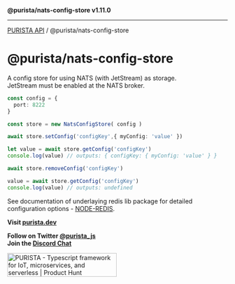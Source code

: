 **@purista/nats-config-store v1.11.0**

***

[PURISTA API](../../packages.md) / @purista/nats-config-store

# @purista/nats-config-store

A config store for using NATS (with JetStream) as storage.  
JetStream must be enabled at the NATS broker.

```typescript
const config = {
  port: 8222
}

const store = new NatsConfigStore( config )

await store.setConfig('configKey',{ myConfig: 'value' })

let value = await store.getConfig('configKey')
console.log(value) // outputs: { configKey: { myConfig: 'value' } }

await store.removeConfig('configKey')

value = await store.getConfig('configKey')
console.log(value) // outputs: undefined

```

 See documentation of underlaying redis lib package for detailed configuration options - [NODE-REDIS](https://redis.js.org).

**Visit [purista.dev](https://purista.dev)**

**Follow on Twitter [@purista_js](https://twitter.com/purista_js)**  
**Join the [Discord Chat](https://discord.gg/9feaUm3H2v)**

<a href="https://www.producthunt.com/posts/purista?utm_source=badge-featured&utm_medium=badge&utm_souce=badge-purista" target="_blank"><img src="https://api.producthunt.com/widgets/embed-image/v1/featured.svg?post_id=386519&theme=light" alt="PURISTA - Typescript&#0032;framework&#0032;for&#0032;IoT&#0044;&#0032;microservices&#0044;&#0032;and&#0032;serverless | Product Hunt" style="width: 250px; height: 54px;" width="250" height="54" /></a>
